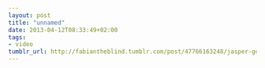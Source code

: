```yaml
---
layout: post
title: "unnamed"
date: 2013-04-12T08:33:49+02:00
tags:
- video
tumblr_url: http://fabiantheblind.tumblr.com/post/47766163248/jasper-goodall-saz-just-a-little-component-of-a
---
```

